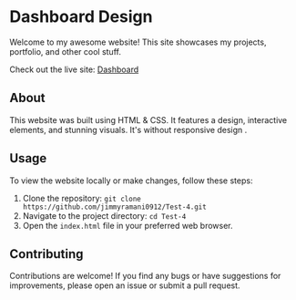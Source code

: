 # Dashboard Design

Welcome to my awesome website! This site showcases my projects, portfolio, and other cool stuff.

Check out the live site: [Dashboard](https://test-4-me.netlify.app/)

## About

This website was built using HTML & CSS. It features a design, interactive elements, and stunning visuals. It's without responsive design .

## Usage

To view the website locally or make changes, follow these steps:

1. Clone the repository: `git clone https://github.com/jimmyramani0912/Test-4.git`
2. Navigate to the project directory: `cd Test-4`
3. Open the `index.html` file in your preferred web browser.

## Contributing

Contributions are welcome! If you find any bugs or have suggestions for improvements, please open an issue or submit a pull request.
